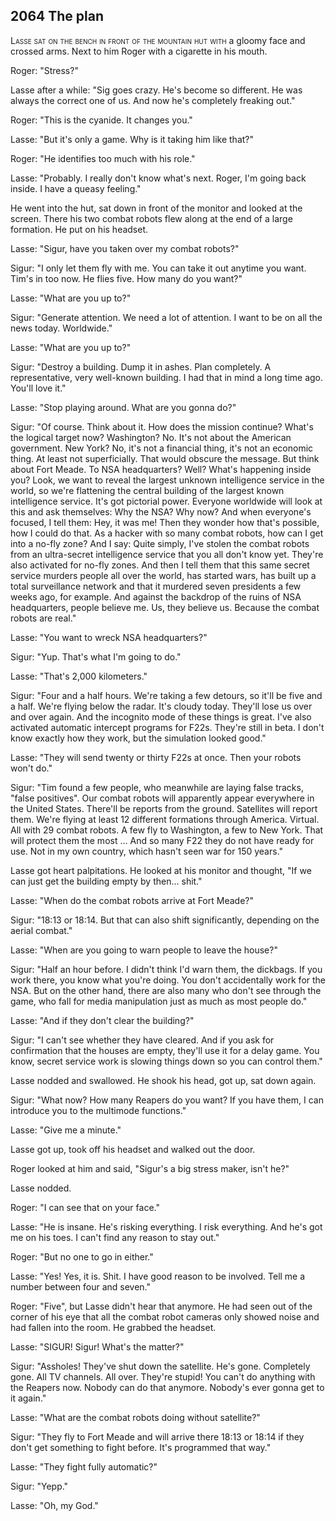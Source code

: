 
## **2064** The plan

<span style="font-variant:small-caps;">Lasse sat on the bench in front of the mountain hut with </span> a gloomy face and crossed arms.
Next to him Roger with a cigarette in his mouth.

Roger: "Stress?"

Lasse after a while: "Sig goes crazy.
He's become so different.
He was always the correct one of us.
And now he's completely freaking out."

Roger: "This is the cyanide.
It changes you."

Lasse: "But it's only a game.
Why is it taking him like that?"

Roger: "He identifies too much with his role."

Lasse: "Probably.
I really don't know what's next.
Roger, I'm going back inside.
I have a queasy feeling."

He went into the hut, sat down in front of the monitor and looked at the screen.
There his two combat robots flew along at the end of a large formation.
He put on his headset.

Lasse: "Sigur, have you taken over my combat robots?"

Sigur: "I only let them fly with me.
You can take it out anytime you want.
Tim's in too now.
He flies five.
How many do you want?"

Lasse: "What are you up to?"

Sigur: "Generate attention.
We need a lot of attention.
I want to be on all the news today.
Worldwide."

Lasse: "What are you up to?"

Sigur: "Destroy a building.
Dump it in ashes.
Plan completely.
A representative, very well-known building.
I had that in mind a long time ago.
You'll love it."

Lasse: "Stop playing around.
What are you gonna do?"

Sigur: "Of course.
Think about it.
How does the mission continue?
What's the logical target now?
Washington?
No.
It's not about the American government.
New York?
No, it's not a financial thing, it's not an economic thing.
At least not superficially.
That would obscure the message.
But think about Fort Meade.
To NSA headquarters?
Well?
What's happening inside you?
Look, we want to reveal the largest unknown intelligence service in the world, so we're flattening the central building of the largest known intelligence service.
It's got pictorial power.
Everyone worldwide will look at this and ask themselves: Why the NSA?
Why now?
And when everyone's focused, I tell them: Hey, it was me!
Then they wonder how that's possible, how I could do that.
As a hacker with so many combat robots, how can I get into a no-fly zone?
And I say:
Quite simply, I've stolen the combat robots from an ultra-secret intelligence service that you all don't know yet.
They're also activated for no-fly zones.
And then I tell them that this same secret service murders people all over the world, has started wars, has built up a total surveillance network and that it murdered seven presidents a few weeks ago, for example.
And against the backdrop of the ruins of NSA headquarters, people believe me.
Us, they believe us.
Because the combat robots are real."

Lasse: "You want to wreck NSA headquarters?"

Sigur: "Yup.
That's what I'm going to do."

Lasse: "That's 2,000 kilometers."

Sigur: "Four and a half hours.
We're taking a few detours, so it'll be five and a half.
We're flying below the radar.
It's cloudy today.
They'll lose us over and over again.
And the incognito mode of these things is great.
I've also activated automatic intercept programs for F22s.
They're still in beta.
I don't know exactly how they work, but the simulation looked good."

Lasse: "They will send twenty or thirty F22s at once.
Then your robots won't do."

Sigur: "Tim found a few people, who meanwhile are laying false tracks, "false positives".
Our combat robots will apparently appear everywhere in the United States.
There'll be reports from the ground.
Satellites will report them.
We're flying at least 12 different formations through America.
Virtual.
All with 29 combat robots.
A few fly to Washington, a few to New York.
That will protect them the most ... And so many F22 they do not have ready for use.
Not in my own country, which hasn't seen war for 150 years."

Lasse got heart palpitations.
He looked at his monitor and thought, "If we can just get the building empty by then... shit."

Lasse: "When do the combat robots arrive at Fort Meade?"

Sigur: "18:13 or 18:14.
But that can also shift significantly, depending on the aerial combat."

Lasse: "When are you going to warn people to leave the house?"

Sigur: "Half an hour before.
I didn't think I'd warn them, the dickbags.
If you work there, you know what you're doing.
You don't accidentally work for the NSA.
But on the other hand, there are also many who don't see through the game, who fall for media manipulation just as much as most people do."

Lasse: "And if they don't clear the building?"

Sigur: "I can't see whether they have cleared.
And if you ask for confirmation that the houses are empty, they'll use it for a delay game.
You know, secret service work is slowing things down so you can control them."

Lasse nodded and swallowed.
He shook his head, got up, sat down again.

Sigur: "What now?
How many Reapers do you want?
If you have them, I can introduce you to the multimode functions."

Lasse: "Give me a minute."

Lasse got up, took off his headset and walked out the door.

Roger looked at him and said, "Sigur's a big stress maker, isn't he?"

Lasse nodded.

Roger: "I can see that on your face."

Lasse: "He is insane.
He's risking everything.
I risk everything.
And he's got me on his toes.
I can't find any reason to stay out."

Roger: "But no one to go in either."

Lasse: "Yes!
Yes, it is.
Shit.
I have good reason to be involved.
Tell me a number between four and seven."

Roger: "Five", but Lasse didn't hear that anymore.
He had seen out of the corner of his eye that all the combat robot cameras only showed noise and had fallen into the room.
He grabbed the headset.

Lasse: "SIGUR!
Sigur!
What's the matter?"

Sigur: "Assholes!
They've shut down the satellite.
He's gone.
Completely gone.
All TV channels.
All over.
They're stupid!
You can't do anything with the Reapers now.
Nobody can do that anymore.
Nobody's ever gonna get to it again."

Lasse: "What are the combat robots doing without satellite?"

Sigur: "They fly to Fort Meade and will arrive there 18:13 or 18:14 if they don't get something to fight before.
It's programmed that way."

Lasse: "They fight fully automatic?"

Sigur: "Yepp."

Lasse: "Oh, my God."

